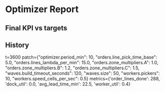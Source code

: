 # Optimizer Report

## Final KPI vs targets

## History
t=3600 patch={"optimizer.period_min": 10, "orders.line_pick_time_base": 5.0, "orders.lines_lambda_per_min": 15.0, "orders.zone_multipliers.A": 1.0, "orders.zone_multipliers.B": 1.2, "orders.zone_multipliers.C": 1.5, "waves.build_timeout_seconds": 120, "waves.size": 50, "workers.pickers": 10, "workers.speed_cells_per_sec": 0.5} metrics={'order_lines_done': 288, 'dock_util': 0.0, 'avg_lead_time_min': 22.5, 'worker_util': 0.4}
